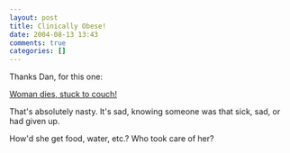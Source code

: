 ```yaml
---
layout: post
title: Clinically Obese!
date: 2004-08-13 13:43
comments: true
categories: []
---
```

Thanks Dan, for this one:

<a href="http://www.nbc5.com/news/3646642/detail.html">Woman dies, stuck to couch!</a>

That's absolutely nasty. It's sad, knowing someone was that sick, sad, or had given up.

How'd she get food, water, etc.? Who took care of her?
